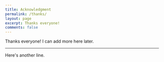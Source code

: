 ```yaml
---
title: Acknowledgment
permalink: /thanks/
layout: page
excerpt: Thanks everyone!
comments: false
---
```


Thanks everyone! I can add more here later.

<hr>

Here's another line.
